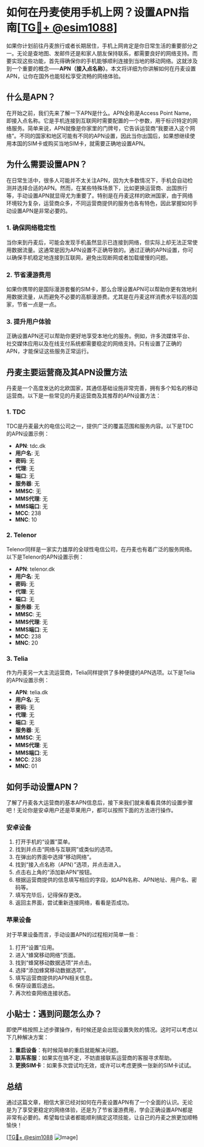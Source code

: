 # 如何在丹麦使用手机上网？设置APN指南[[TG💪+ @esim1088](https://t.me/s/esim1088)]

如果你计划前往丹麦旅行或者长期居住，手机上网肯定是你日常生活的重要部分之一。无论是查地图、发邮件还是和家人朋友保持联系，都需要良好的网络支持。而要实现这些功能，首先得确保你的手机能够顺利连接到当地的移动网络。这就涉及到一个重要的概念——**APN（接入点名称）**。本文将详细为你讲解如何在丹麦设置APN，让你在国外也能轻松享受流畅的网络体验。

## 什么是APN？

在开始之前，我们先来了解一下APN是什么。APN全称是Access Point Name，即接入点名称。它是手机连接到互联网时需要配置的一个参数，用于标识特定的网络服务。简单来说，APN就像是你家里的门牌号，它告诉运营商“我要进入这个网络”。不同的国家和地区可能有不同的APN设置，因此当你出国后，如果想继续使用本国的SIM卡或购买当地SIM卡，就需要正确地设置APN。

## 为什么需要设置APN？

在日常生活中，很多人可能并不太关注APN，因为大多数情况下，手机会自动检测并选择合适的APN。然而，在某些特殊场景下，比如更换运营商、出国旅行等，手动设置APN就显得尤为重要了。特别是在丹麦这样的欧洲国家，由于网络环境较为复杂，运营商众多，不同运营商提供的服务也各有特色，因此掌握如何手动设置APN是非常必要的。

### 1. 确保网络稳定性

当你来到丹麦后，可能会发现手机虽然显示已连接到网络，但实际上却无法正常使用数据流量。这通常是因为APN设置不正确导致的。通过正确的APN设置，你可以确保手机稳定地连接到互联网，避免出现断网或者加载缓慢的问题。

### 2. 节省漫游费用

如果你携带的是国际漫游套餐的SIM卡，那么合理设置APN可以帮助你更有效地利用数据流量，从而避免不必要的高额漫游费。尤其是在丹麦这样消费水平较高的国家，节省一点是一点。

### 3. 提升用户体验

正确设置APN还可以帮助你更好地享受本地化的服务。例如，许多流媒体平台、社交媒体应用以及在线支付系统都需要稳定的网络支持。只有设置了正确的APN，才能保证这些服务正常运行。

## 丹麦主要运营商及其APN设置方法

丹麦是一个高度发达的北欧国家，其通信基础设施非常完善，拥有多个知名的移动运营商。以下是一些常见的丹麦运营商及其推荐的APN设置方法：

### 1. TDC

TDC是丹麦最大的电信公司之一，提供广泛的覆盖范围和服务内容。以下是TDC的APN设置示例：

- **APN**: tdc.dk
- **用户名**: 无
- **密码**: 无
- **代理**: 无
- **端口**: 无
- **服务器**: 无
- **MMSC**: 无
- **MMS代理**: 无
- **MMS端口**: 无
- **MCC**: 238
- **MNC**: 10

### 2. Telenor

Telenor同样是一家实力雄厚的全球性电信公司，在丹麦也有着广泛的服务网络。以下是Telenor的APN设置示例：

- **APN**: telenor.dk
- **用户名**: 无
- **密码**: 无
- **代理**: 无
- **端口**: 无
- **服务器**: 无
- **MMSC**: 无
- **MMS代理**: 无
- **MMS端口**: 无
- **MCC**: 238
- **MNC**: 20

### 3. Telia

作为丹麦另一大主流运营商，Telia同样提供了多种便捷的APN选项。以下是Telia的APN设置示例：

- **APN**: telia.dk
- **用户名**: 无
- **密码**: 无
- **代理**: 无
- **端口**: 无
- **服务器**: 无
- **MMSC**: 无
- **MMS代理**: 无
- **MMS端口**: 无
- **MCC**: 238
- **MNC**: 01

## 如何手动设置APN？

了解了丹麦各大运营商的基本APN信息后，接下来我们就来看看具体的设置步骤吧！无论你是安卓用户还是苹果用户，都可以按照下面的方法进行操作。

### 安卓设备

1. 打开手机的“设置”菜单。
2. 找到并点击“网络与互联网”或类似的选项。
3. 在弹出的界面中选择“移动网络”。
4. 找到“接入点名称（APN）”选项，并点击进入。
5. 点击右上角的“添加新APN”按钮。
6. 根据运营商提供的信息填写相应的字段，如APN名称、APN地址、用户名、密码等。
7. 填写完毕后，记得保存更改。
8. 返回主界面，尝试重新连接网络，看看是否成功。

### 苹果设备

对于苹果设备而言，手动设置APN的过程相对简单一些：

1. 打开“设置”应用。
2. 进入“蜂窝移动网络”页面。
3. 找到“蜂窝移动数据选项”并点击。
4. 选择“添加蜂窝移动数据选项”。
5. 填写运营商提供的APN相关信息。
6. 保存设置后退出。
7. 再次检查网络连接状态。

## 小贴士：遇到问题怎么办？

即使严格按照上述步骤操作，有时候还是会出现设置失败的情况。这时可以考虑以下几种解决方案：

1. **重启设备**：有时候简单的重启就能解决问题。
2. **联系客服**：如果实在搞不定，不妨直接联系运营商的客服寻求帮助。
3. **更换SIM卡**：如果多次尝试均无效，或许可以考虑更换一张新的SIM卡试试。

## 总结

通过这篇文章，相信大家已经对如何在丹麦设置APN有了一个全面的认识。无论是为了享受更稳定的网络体验，还是为了节省漫游费用，学会正确设置APN都是非常有必要的。希望每位读者都能顺利搞定这项技能，让自己的丹麦之旅更加顺畅愉快！

[[TG💪+ @esim1088](https://t.me/s/esim1088) ![Image](https://i.postimg.cc/4NQfJmqS/Snipaste-2025-05-13-00-14-12.png)]